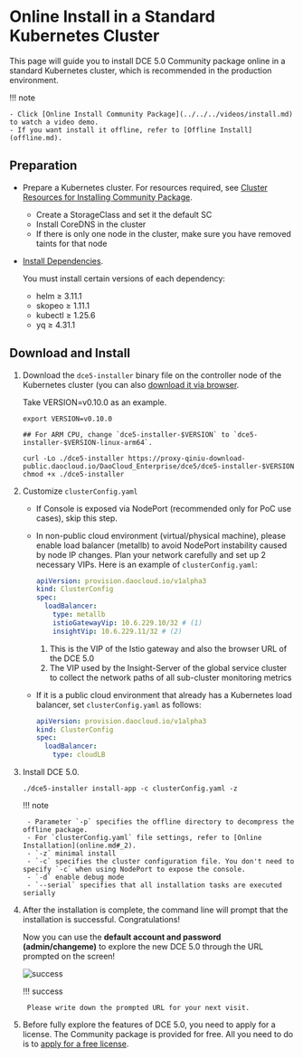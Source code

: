 # Online Install in a Standard Kubernetes Cluster

This page will guide you to install DCE 5.0 Community package online in a standard Kubernetes cluster, which is recommended in the production environment.

!!! note

    - Click [Online Install Community Package](../../../videos/install.md) to watch a video demo.
    - If you want install it offline, refer to [Offline Install](offline.md).

## Preparation

- Prepare a Kubernetes cluster. For resources required, see [Cluster Resources for Installing Community Package](../resources.md).

    - Create a StorageClass and set it the default SC
    - Install CoreDNS in the cluster
    - If there is only one node in the cluster, make sure you have removed taints for that node

- [Install Dependencies](../../install-tools.md).

    You must install certain versions of each dependency:

    - helm ≥ 3.11.1
    - skopeo ≥ 1.11.1
    - kubectl ≥ 1.25.6
    - yq ≥ 4.31.1

## Download and Install

1. Download the `dce5-installer` binary file on the controller node of the Kubernetes cluster (you can also [download it via browser](../../../download/index.md).

    Take VERSION=v0.10.0 as an example.

    ```shell
    export VERSION=v0.10.0

    ## For ARM CPU, change `dce5-installer-$VERSION` to `dce5-installer-$VERSION-linux-arm64`.

    curl -Lo ./dce5-installer https://proxy-qiniu-download-public.daocloud.io/DaoCloud_Enterprise/dce5/dce5-installer-$VERSION
    chmod +x ./dce5-installer
    ```

2. Customize `clusterConfig.yaml`

    - If Console is exposed via NodePort (recommended only for PoC use cases), skip this step.

    - In non-public cloud environment (virtual/physical machine), please enable load balancer (metallb) to avoid NodePort instability caused by node IP changes. Plan your network carefully and set up 2 necessary VIPs. Here is an example of `clusterConfig.yaml`:

        ```yaml title="clusterConfig.yaml"
        apiVersion: provision.daocloud.io/v1alpha3
        kind: ClusterConfig
        spec:
          loadBalancer:
            type: metallb
            istioGatewayVip: 10.6.229.10/32 # (1)
            insightVip: 10.6.229.11/32 # (2)
        ```

        1. This is the VIP of the Istio gateway and also the browser URL of the DCE 5.0
        2. The VIP used by the Insight-Server of the global service cluster to collect the network paths of all sub-cluster monitoring metrics

     - If it is a public cloud environment that already has a Kubernetes load balancer, set `clusterConfig.yaml` as follows:

        ```yaml title="clusterConfig.yaml"
        apiVersion: provision.daocloud.io/v1alpha3
        kind: ClusterConfig
        spec:
          loadBalancer:
            type: cloudLB
        ```

3. Install DCE 5.0.

    ```shell
    ./dce5-installer install-app -c clusterConfig.yaml -z
    ```

    !!! note

        - Parameter `-p` specifies the offline directory to decompress the offline package.
        - For `clusterConfig.yaml` file settings, refer to [Online Installation](online.md#_2).
        - `-z` minimal install
        - `-c` specifies the cluster configuration file. You don't need to specify `-c` when using NodePort to expose the console.
        - `-d` enable debug mode
        - `--serial` specifies that all installation tasks are executed serially

4. After the installation is complete, the command line will prompt that the installation is successful. Congratulations!
    
    Now you can use the **default account and password (admin/changeme)** to explore the new DCE 5.0 through the URL prompted on the screen!

    ![success](https://docs.daocloud.io/daocloud-docs-images/docs/install/images/success.png)

    !!! success

        Please write down the prompted URL for your next visit.

5. Before fully explore the features of DCE 5.0, you need to apply for a license. The Community package is provided for free. All you need to do is to [apply for a free license](../../../dce/license0.md).
